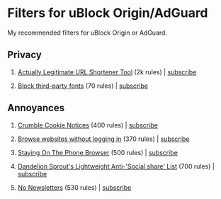 # Filters for uBlock Origin/AdGuard

My recommended filters for uBlock Origin or AdGuard.

## Privacy

1) [Actually Legitimate URL Shortener Tool](https://github.com/DandelionSprout/adfilt/blob/master/LegitimateURLShortener.txt) (2k rules) | [subscribe](https://subscribe.adblockplus.org/?location=https://raw.githubusercontent.com/DandelionSprout/adfilt/master/LegitimateURLShortener.txt&title=Actually%20Legitimate%20URL%20Shortener%20Tool)

2) [Block third-party fonts](https://github.com/yokoffing/filterlists/blob/main/block_third_party_fonts.txt) (70 rules) | [subscribe](https://subscribe.adblockplus.org/?location=https://raw.githubusercontent.com/yokoffing/filterlists/main/block_third_party_fonts.txt&title=Block%20third-party%20fonts)


## Annoyances

1) [Crumble Cookie Notices](https://github.com/bitsper2nd/content-filters/raw/refs/heads/main/crumble_cookie_notices.txt) (400 rules) | [subscribe](https://subscribe.adblockplus.org/?location=https://raw.githubusercontent.com/bitsper2nd/content-filters/refs/heads/main/crumble_cookie_notices.txt&title=Crumble%20Cookie%20Notices)

2) [Browse websites without logging in](https://github.com/DandelionSprout/adfilt/blob/master/BrowseWebsitesWithoutLoggingIn.txt) (370 rules) | [subscribe](https://subscribe.adblockplus.org/?location=https://raw.githubusercontent.com/DandelionSprout/adfilt/master/BrowseWebsitesWithoutLoggingIn.txt&title=Browse%20websites%20without%20logging%20in)

3) [Staying On The Phone Browser](https://github.com/DandelionSprout/adfilt/blob/master/stayingonbrowser/Staying%20On%20The%20Phone%20Browser) (500 rules) | [subscribe](https://raw.githubusercontent.com/DandelionSprout/adfilt/master/stayingonbrowser/Staying%20On%20The%20Phone%20Browser)

4) [Dandelion Sprout's Lightweight Anti-'Social share' List](https://github.com/DandelionSprout/adfilt/blob/master/SocialShareList.txt) (700 rules) | [subscribe](https://raw.githubusercontent.com/DandelionSprout/adfilt/master/SocialShareList.txt)

5) [No Newsletters](https://github.com/bitsper2nd/content-filters/blob/main/no-newsletters.txt) (530 rules) | [subscribe](https://raw.githubusercontent.com/bitsper2nd/content-filters/main/no-newsletters.txt)
